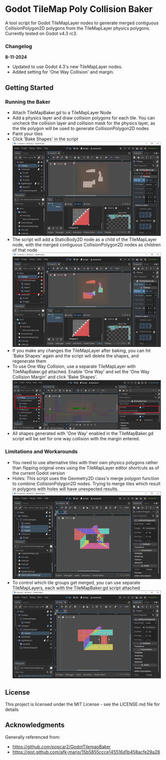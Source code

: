 # Godot TileMap Poly Collision Baker

A tool script for Godot TileMapLayer nodes to generate merged contiguous CollisionPolygon2D polygons from the TileMapLayer physics polygons. Currently tested on Godot v4.3 rc3.

### Changelog

**8-11-2024**
* Updated to use Godot 4.3's new TileMapLayer nodes.
* Added setting for 'One Way Collision' and margin.

## Getting Started

### Running the Baker
 
* Attach TileMapBaker.gd to a TileMapLayer Node
* Add a physics layer and draw collision polygons for each tile. You can uncheck the collision layer and collision mask for the physics layer, as the tile polygon will be used to generate CollisionPolygon2D nodes
* Paint your tiles
* Click 'Bake Shapes' in the script
![Before](demo_before.JPG)
* The script will add a StaticBody2D node as a child of the TileMapLayer node, with the merged contiguous CollisionPolygon2D nodes as children of that node
![After](demo_after.JPG)
* If you make any changes the TileMapLayer after baking, you can hit 'Bake Shapes' again and the script will delete the shapes, and regenerate them
* To use One Way Collision, use a separate TileMapLayer with TileMapBaker.gd attached. Enable 'One Way' and set the 'One Way Collision Margin' and click 'Bake Shapes'.
![OneWay](oneway.jpg)
* All shapes generated with 'One Way' enabled in the TileMapBaker.gd script will be set for one way collision with the margin entered.

### Limitations and Workarounds

* You need to use alternative tiles with their own physics polygons rather than flipping original ones using the TileMapLayer editor shortcuts as of the current Godot version
* Holes: This script uses the Geometry2D class's merge polygon function to combine CollisionPolygon2D nodes. Trying to merge tiles which result in polygons with holes will have unexpected results.
![Holes](holes.JPG)
* To control which tile groups get merged, you can use separate TileMapLayers, each with the TileMapBaker.gd script attached
![Holes2](holes2.JPG)

## License

This project is licensed under the MIT License - see the LICENSE.md file for details

## Acknowledgments

Generally referenced from:

* https://github.com/popcar2/GodotTilemapBaker
* https://gist.github.com/afk-mario/15b5855ccce145516d1b458acfe29a28